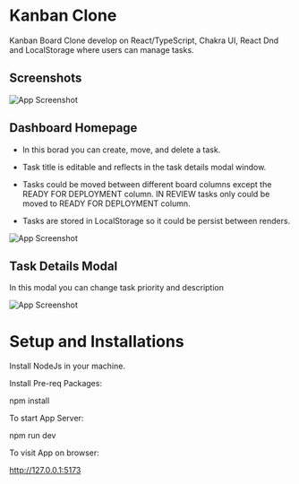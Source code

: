 
# Kanban Clone

Kanban Board Clone develop on React/TypeScript, Chakra UI, React Dnd and LocalStorage where users can manage tasks.

## Screenshots

![App Screenshot]([https://i.ibb.co/2ZB4FGV/image.png](https://i.ibb.co/xgRvTmP/image.png))


## Dashboard Homepage

- In this borad you can create, move, and delete a task.

- Task title is editable and reflects in the task details modal window.
- Tasks could be moved between different board columns except the READY FOR DEPLOYMENT column. IN REVIEW tasks only could be moved to READY FOR DEPLOYMENT column.
- Tasks are stored in LocalStorage so it could be persist between renders.



![App Screenshot](https://i.ibb.co/MV6P0BZ/image.png)


## Task Details Modal

In this modal you can change task priority and description

![App Screenshot](https://i.ibb.co/9ytDNbn/image.png)
# Setup and Installations

Install NodeJs in your machine.

Install Pre-req Packages:

npm install

To start App Server:

npm run dev

To visit App on browser:

http://127.0.0.1:5173
